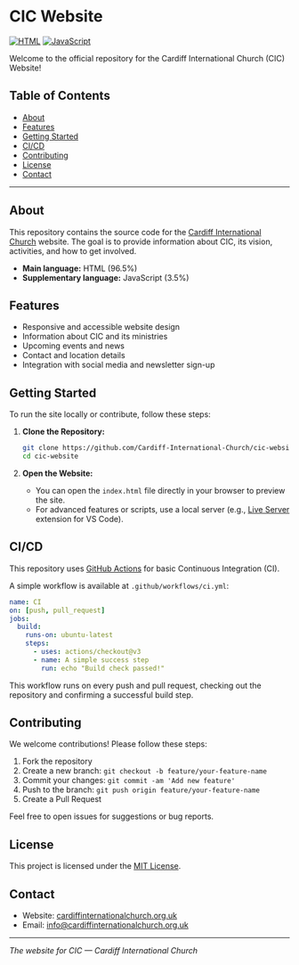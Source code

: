 # CIC Website

[![HTML](https://img.shields.io/badge/HTML-96.5%25-orange)](https://github.com/Cardiff-International-Church/cic-website)
[![JavaScript](https://img.shields.io/badge/JavaScript-3.5%25-yellow)](https://github.com/Cardiff-International-Church/cic-website)

Welcome to the official repository for the Cardiff International Church (CIC) Website!

## Table of Contents

- [About](#about)
- [Features](#features)
- [Getting Started](#getting-started)
- [CI/CD](#cicd)
- [Contributing](#contributing)
- [License](#license)
- [Contact](#contact)

---

## About

This repository contains the source code for the [Cardiff International Church](https://cardiffinternationalchurch.org.uk) website. The goal is to provide information about CIC, its vision, activities, and how to get involved.

- **Main language:** HTML (96.5%)
- **Supplementary language:** JavaScript (3.5%)

## Features

- Responsive and accessible website design
- Information about CIC and its ministries
- Upcoming events and news
- Contact and location details
- Integration with social media and newsletter sign-up

## Getting Started

To run the site locally or contribute, follow these steps:

1. **Clone the Repository:**
   ```bash
   git clone https://github.com/Cardiff-International-Church/cic-website.git
   cd cic-website
   ```

2. **Open the Website:**
   - You can open the `index.html` file directly in your browser to preview the site.
   - For advanced features or scripts, use a local server (e.g., [Live Server](https://marketplace.visualstudio.com/items?itemName=ritwickdey.LiveServer) extension for VS Code).

## CI/CD

This repository uses [GitHub Actions](https://github.com/features/actions) for basic Continuous Integration (CI).

A simple workflow is available at `.github/workflows/ci.yml`:

```yaml
name: CI
on: [push, pull_request]
jobs:
  build:
    runs-on: ubuntu-latest
    steps:
      - uses: actions/checkout@v3
      - name: A simple success step
        run: echo "Build check passed!"
```

This workflow runs on every push and pull request, checking out the repository and confirming a successful build step.

## Contributing

We welcome contributions! Please follow these steps:

1. Fork the repository
2. Create a new branch: `git checkout -b feature/your-feature-name`
3. Commit your changes: `git commit -am 'Add new feature'`
4. Push to the branch: `git push origin feature/your-feature-name`
5. Create a Pull Request

Feel free to open issues for suggestions or bug reports.

## License

This project is licensed under the [MIT License](LICENSE).

## Contact

- Website: [cardiffinternationalchurch.org.uk](https://cardiffinternationalchurch.org.uk)
- Email: [info@cardiffinternationalchurch.org.uk](mailto:info@cardiffinternationalchurch.org.uk)

---

*The website for CIC — Cardiff International Church*
